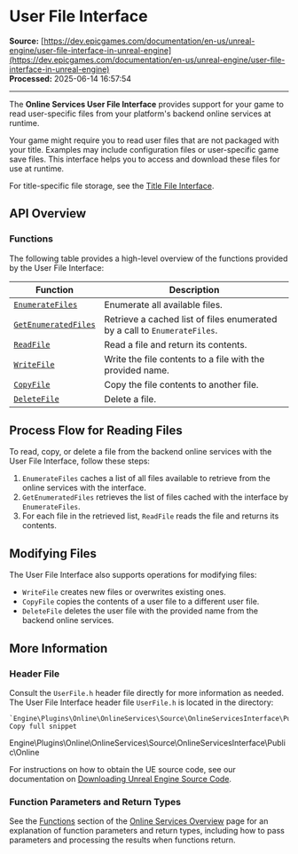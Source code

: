 # User File Interface

**Source:** [https://dev.epicgames.com/documentation/en-us/unreal-engine/user-file-interface-in-unreal-engine](https://dev.epicgames.com/documentation/en-us/unreal-engine/user-file-interface-in-unreal-engine)  
**Processed:** 2025-06-14 16:57:54

---

The **Online Services User File Interface** provides support for your game to read user-specific files from your platform's backend online services at runtime.

Your game might require you to read user files that are not packaged with your title. Examples may include configuration files or user-specific game save files. This interface helps you to access and download these files for use at runtime.

For title-specific file storage, see the [Title File Interface](/documentation/en-us/unreal-engine/title-file-interface-in-unreal-engine).

## API Overview

### Functions

The following table provides a high-level overview of the functions provided by the User File Interface:

| **Function** | **Description** |
| --- | --- |
| [`EnumerateFiles`](/documentation/en-us/unreal-engine/API/Plugins/OnlineServicesInterface/Online/IUserFile/EnumerateFiles) | Enumerate all available files. |
| [`GetEnumeratedFiles`](/documentation/en-us/unreal-engine/API/Plugins/OnlineServicesInterface/Online/IUserFile/GetEnumeratedFiles) | Retrieve a cached list of files enumerated by a call to `EnumerateFiles`. |
| [`ReadFile`](/documentation/en-us/unreal-engine/API/Plugins/OnlineServicesInterface/Online/IUserFile/ReadFile) | Read a file and return its contents. |
| [`WriteFile`](/documentation/en-us/unreal-engine/API/Plugins/OnlineServicesInterface/Online/IUserFile/WriteFile) | Write the file contents to a file with the provided name. |
| [`CopyFile`](/documentation/en-us/unreal-engine/API/Plugins/OnlineServicesInterface/Online/IUserFile/CopyFile) | Copy the file contents to another file. |
| [`DeleteFile`](/documentation/en-us/unreal-engine/API/Plugins/OnlineServicesInterface/Online/IUserFile/DeleteFile) | Delete a file. |

## Process Flow for Reading Files

To read, copy, or delete a file from the backend online services with the User File Interface, follow these steps:

1.  `EnumerateFiles` caches a list of all files available to retrieve from the online services with the interface.
2.  `GetEnumeratedFiles` retrieves the list of files cached with the interface by `EnumerateFiles`.
3.  For each file in the retrieved list, `ReadFile` reads the file and returns its contents.

## Modifying Files

The User File Interface also supports operations for modifying files:

-   `WriteFile` creates new files or overwrites existing ones.
-   `CopyFile` copies the contents of a user file to a different user file.
-   `DeleteFile` deletes the user file with the provided name from the backend online services.

## More Information

### Header File

Consult the `UserFile.h` header file directly for more information as needed. The User File Interface header file `UserFile.h` is located in the directory:

```
`Engine\Plugins\Online\OnlineServices\Source\OnlineServicesInterface\Public\Online`
Copy full snippet
```
Engine\\Plugins\\Online\\OnlineServices\\Source\\OnlineServicesInterface\\Public\\Online

For instructions on how to obtain the UE source code, see our documentation on [Downloading Unreal Engine Source Code](/documentation/en-us/unreal-engine/downloading-source-code-in-unreal-engine).

### Function Parameters and Return Types

See the [Functions](/documentation/en-us/unreal-engine/overview-of-online-services-in-unreal-engine#functions) section of the [Online Services Overview](/documentation/en-us/unreal-engine/overview-of-online-services-in-unreal-engine) page for an explanation of function parameters and return types, including how to pass parameters and processing the results when functions return.